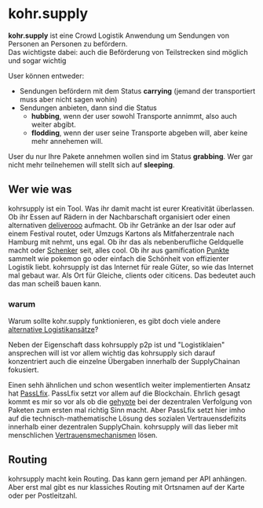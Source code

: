 # kohr.supply

**kohr.supply** ist eine Crowd Logistik Anwendung um Sendungen von Personen an Personen zu befördern.  
Das wichtigste dabei: auch die Beförderung von Teilstrecken sind möglich und sogar wichtig

User können entweder:

*   Sendungen befördern mit dem Status __carrying__ (jemand der transportiert muss aber nicht sagen wohin)
*   Sendungen anbieten, dann sind die Status
    *   __hubbing__, wenn der user sowohl Transporte annimmt, also auch weiter abgibt.
    *   __flodding__,  wenn der user seine Transporte abgeben will, aber keine mehr annehemen will.

User du nur Ihre Pakete annehmen wollen sind im Status __grabbing__. Wer gar nicht mehr teilnehemen will stellt sich auf __sleeping__. 

## Wer wie was

kohrsupply ist ein Tool. Was ihr damit macht ist eurer Kreativität überlassen. Ob ihr Essen auf Rädern in der Nachbarschaft organisiert oder einen alternativen [deliverooo](https://deliveroo.de) aufmacht. Ob ihr Getränke an der Isar oder auf einem Festival routet, oder Umzugs Kartons als Mitfaherzentrale nach Hamburg mit nehmt, uns egal. Ob ihr das als nebenberufliche Geldquelle macht oder [Schenker](https://schenker.com) seit, alles cool. Ob ihr aus gamification [Punkte](./reputation) sammelt wie pokemon go oder einfach die Schönheit von effizienter Logistik liebt. kohrsupply ist das Internet für reale Güter, so wie das Internet mal gebaut war. Als Ort für Gleiche, clients oder citicens. Das bedeutet auch das man scheiß bauen kann.

### warum

Warum sollte kohr.supply funktionieren, es gibt doch viele andere [alternative Logistikansätze](http://regionales-wirtschaften-wiki.de/Netzlogistik_Abgrenzung)?

Neben der Eigenschaft dass kohrsupply p2p ist und "Logistiklaien" ansprechen will ist vor allem wichtig das kohrsupply sich darauf konzentriert auch die einzelne Übergaben innerhalb der SupplyChainan fokusiert.

Einen sehh  ähnlichen und schon wesentlich weiter implementierten Ansatz hat [PassLfix](http://pacifics.org/). PassLfix setzt vor allem auf die Blockchain. Ehrlich gesagt kommt es mir so vor als ob die [gehypte](http://blog.fefe.de/?q=Blockchain) bei der dezentralen Verfolgung von Paketen zum ersten mal richtig Sinn macht.
Aber PassLfix setzt hier imho auf die technisch-mathematische Lösung des sozialen Vertrauensdefizits innerhalb einer dezentralen SupplyChain. kohrsupply will das lieber mit menschlichen [Vertrauensmechanismen](https://github.com/klml/kohrsupply/issues/1) lösen.


## Routing

kohrsupply macht kein Routing. Das kann gern jemand  per API anhängen. Aber erst mal gibt es nur klassiches Routing mit Ortsnamen auf der Karte oder per Postleitzahl.
